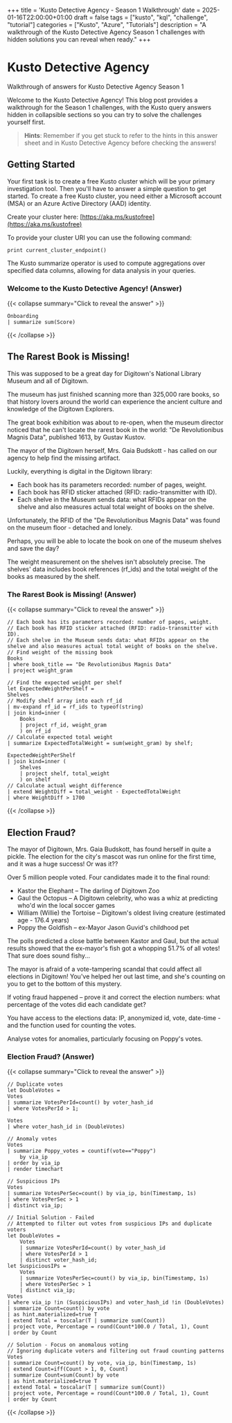 +++
title = 'Kusto Detective Agency - Season 1 Walkthrough'
date = 2025-01-16T22:00:00+01:00
draft = false
tags = ["kusto", "kql", "challenge", "tutorial"]
categories = ["Kusto", "Azure", "Tutorials"]
description = "A walkthrough of the Kusto Detective Agency Season 1 challenges with hidden solutions you can reveal when ready."
+++

# Kusto Detective Agency
Walkthrough of answers for Kusto Detective Agency Season 1

Welcome to the Kusto Detective Agency! This blog post provides a walkthrough for the Season 1 challenges, with the Kusto query answers hidden in collapsible sections so you can try to solve the challenges yourself first.

> **Hints**: Remember if you get stuck to refer to the hints in this answer sheet and in Kusto Detective Agency before checking the answers!

## Getting Started

Your first task is to create a free Kusto cluster which will be your primary investigation tool. Then you'll have to answer a simple question to get started. To create a free Kusto cluster, you need either a Microsoft account (MSA) or an Azure Active Directory (AAD) identity.

Create your cluster here: [https://aka.ms/kustofree](https://aka.ms/kustofree)

To provide your cluster URI you can use the following command:
```kusto
print current_cluster_endpoint()
```

The Kusto summarize operator is used to compute aggregations over specified data columns, allowing for data analysis in your queries.

### Welcome to the Kusto Detective Agency! (Answer)

{{< collapse summary="Click to reveal the answer" >}}
```kusto
Onboarding
| summarize sum(Score)
```
{{< /collapse >}}

## The Rarest Book is Missing!

This was supposed to be a great day for Digitown's National Library Museum and all of Digitown.

The museum has just finished scanning more than 325,000 rare books, so that history lovers around the world can experience the ancient culture and knowledge of the Digitown Explorers.

The great book exhibition was about to re-open, when the museum director noticed that he can't locate the rarest book in the world: "De Revolutionibus Magnis Data", published 1613, by Gustav Kustov.

The mayor of the Digitown herself, Mrs. Gaia Budskott - has called on our agency to help find the missing artifact.

Luckily, everything is digital in the Digitown library:
- Each book has its parameters recorded: number of pages, weight.
- Each book has RFID sticker attached (RFID: radio-transmitter with ID).
- Each shelve in the Museum sends data: what RFIDs appear on the shelve and also measures actual total weight of books on the shelve.

Unfortunately, the RFID of the "De Revolutionibus Magnis Data" was found on the museum floor - detached and lonely.

Perhaps, you will be able to locate the book on one of the museum shelves and save the day?

The weight measurement on the shelves isn't absolutely precise. The shelves' data includes book references (rf_ids) and the total weight of the books as measured by the shelf.

### The Rarest Book is Missing! (Answer)

{{< collapse summary="Click to reveal the answer" >}}
```kusto
// Each book has its parameters recorded: number of pages, weight.
// Each book has RFID sticker attached (RFID: radio-transmitter with ID).
// Each shelve in the Museum sends data: what RFIDs appear on the shelve and also measures actual total weight of books on the shelve.
// Find weight of the missing book
Books
| where book_title == "De Revolutionibus Magnis Data"
| project weight_gram

// Find the expected weight per shelf
let ExpectedWeightPerShelf = 
Shelves 
// Modify shelf array into each rf_id
| mv-expand rf_id = rf_ids to typeof(string) 
| join kind=inner (
    Books
    | project rf_id, weight_gram
    ) on rf_id
// Calculate expected total weight
| summarize ExpectedTotalWeight = sum(weight_gram) by shelf;

ExpectedWeightPerShelf
| join kind=inner (
    Shelves
    | project shelf, total_weight
    ) on shelf
// Calculate actual weight difference
| extend WeightDiff = total_weight - ExpectedTotalWeight
| where WeightDiff > 1700
```
{{< /collapse >}}

## Election Fraud?

The mayor of Digitown, Mrs. Gaia Budskott, has found herself in quite a pickle. The election for the city's mascot was run online for the first time, and it was a huge success! Or was it??

Over 5 million people voted. Four candidates made it to the final round:
- Kastor the Elephant – The darling of Digitown Zoo
- Gaul the Octopus – A Digitown celebrity, who was a whiz at predicting who'd win the local soccer games
- William (Willie) the Tortoise – Digitown's oldest living creature (estimated age - 176.4 years)
- Poppy the Goldfish – ex-Mayor Jason Guvid's childhood pet

The polls predicted a close battle between Kastor and Gaul, but the actual results showed that the ex-mayor's fish got a whopping 51.7% of all votes! That sure does sound fishy...

The mayor is afraid of a vote-tampering scandal that could affect all elections in Digitown! You've helped her out last time, and she's counting on you to get to the bottom of this mystery.

If voting fraud happened – prove it and correct the election numbers: what percentage of the votes did each candidate get?

You have access to the elections data: IP, anonymized id, vote, date-time - and the function used for counting the votes.

Analyse votes for anomalies, particularly focusing on Poppy's votes.

### Election Fraud? (Answer)

{{< collapse summary="Click to reveal the answer" >}}
```kusto
// Duplicate votes
let DoubleVotes =
Votes
| summarize VotesPerId=count() by voter_hash_id
| where VotesPerId > 1;

Votes
| where voter_hash_id in (DoubleVotes)

// Anomaly votes
Votes
| summarize Poppy_votes = countif(vote=="Poppy")
    by via_ip
| order by via_ip
| render timechart

// Suspicious IPs
Votes
| summarize VotesPerSec=count() by via_ip, bin(Timestamp, 1s)
| where VotesPerSec > 1
| distinct via_ip;

// Initial Solution - Failed
// Attempted to filter out votes from suspicious IPs and duplicate voters
let DoubleVotes = 
    Votes
    | summarize VotesPerId=count() by voter_hash_id
    | where VotesPerId > 1
    | distinct voter_hash_id;
let SuspiciousIPs = 
    Votes
    | summarize VotesPerSec=count() by via_ip, bin(Timestamp, 1s)
    | where VotesPerSec > 1
    | distinct via_ip;
Votes
| where via_ip !in (SuspiciousIPs) and voter_hash_id !in (DoubleVotes)
| summarize Count=count() by vote
| as hint.materialized=true T
| extend Total = toscalar(T | summarize sum(Count))
| project vote, Percentage = round(Count*100.0 / Total, 1), Count
| order by Count

// Solution - Focus on anomalous voting
// Ignoring duplicate voters and filtering out fraud counting patterns
Votes
| summarize Count=count() by vote, via_ip, bin(Timestamp, 1s)
| extend Count=iff(Count > 1, 0, Count)
| summarize Count=sum(Count) by vote
| as hint.materialized=true T
| extend Total = toscalar(T | summarize sum(Count))
| project vote, Percentage = round(Count*100.0 / Total, 1), Count
| order by Count
```
{{< /collapse >}}